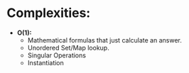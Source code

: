 # Complexities:

* **O(1):**
    * Mathematical formulas that just calculate an answer.
    * Unordered Set/Map lookup.
    * Singular Operations
    * Instantiation